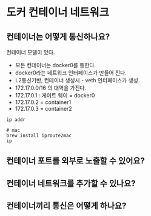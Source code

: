 

# 도커 컨테이너 네트워크

## 컨테이너는 어떻게 통신하나요?

컨테이너 모델이 있다.
- 모든 컨테이너는 docker0를 통한다. 
- docker0라는 네트워크 인터페이스가 만들어 진다.
- L2통신기반, 컨테이너 생성시 - veth 인터페이스가 생성.
- 172.17.0.0/16 의 대역을 가진다. 
- 172.17.0.1 : 게이트 웨이 =  docker0
- 172.17.0.2 =  container1
- 172.17.0.3 =  container2
```
ip addr

# mac 
brew install iproute2mac
ip

```

## 컨테이너 포트를 외부로 노출할 수 있어요?

## 컨테이너 네트워크를 추가할 수 있나요?

## 컨테이너끼리 통신은 어떻게 하나요?